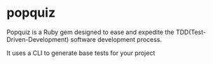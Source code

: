 # popquiz
Popquiz is a Ruby gem designed to ease and expedite the TDD(Test-Driven-Development) software development process.

It uses a CLI to generate base tests for your project
